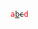 
<code>
<font color="red">a</font><ins>b</ins><del>c</del><font style="color:red;">d</font>
</code>
